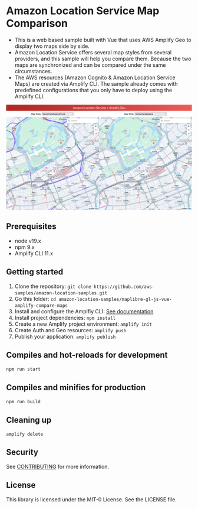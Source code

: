 # Amazon Location Service Map Comparison
* This is a web based sample built with Vue that uses AWS Amplify Geo to display two maps side by side.
* Amazon Location Service offers several map styles from several providers, and this sample will help you compare them. Because the two maps are synchronized and can be compared under the same circumstances.
* The AWS resources (Amazon Cognito & Amazon Location Service Maps) are created via Amplify CLI. The sample already comes with predefined configurations that you only have to deploy using the Amplify CLI.

![](./image/README.png)

## Prerequisites
* node v19.x
* npm 9.x
* Amplify CLI 11.x

## Getting started
1. Clone the repository: `git clone https://github.com/aws-samples/amazon-location-samples.git`
1. Go this folder: `cd amazon-location-samples/maplibre-gl-js-vue-amplify-compare-maps`
1. Install and configure the Amplfiy CLI: [See documentation](https://docs.amplify.aws/cli/start/install/)
1. Install project dependencies: `npm install`
1. Create a new Amplify project environment: `amplify init`
1. Create Auth and Geo resources: `amplify push`
1. Publish your application: `amplify publish`

## Compiles and hot-reloads for development
```
npm run start
```

## Compiles and minifies for production
```
npm run build
```

## Cleaning up
```
amplify delete
```

## Security
See [CONTRIBUTING](https://github.com/aws-samples/amazon-location-samples/blob/main/CONTRIBUTING.md) for more information.

## License
This library is licensed under the MIT-0 License. See the LICENSE file.
